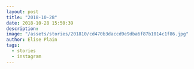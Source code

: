 ```yaml
---
layout: post
title: "2018-10-28"
date: 2018-10-28 15:50:39
description: 
image: "/assets/stories/201810/cd470b3daccd9e9dba6f87b1014c1f86.jpg"
author: Elise Plain
tags: 
  - stories
  - instagram
---
```



<p></p>
